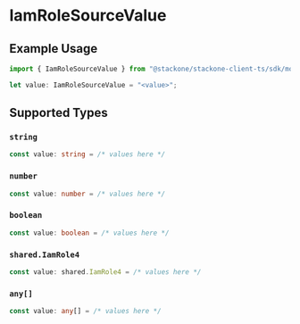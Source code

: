 # IamRoleSourceValue

## Example Usage

```typescript
import { IamRoleSourceValue } from "@stackone/stackone-client-ts/sdk/models/shared";

let value: IamRoleSourceValue = "<value>";
```

## Supported Types

### `string`

```typescript
const value: string = /* values here */
```

### `number`

```typescript
const value: number = /* values here */
```

### `boolean`

```typescript
const value: boolean = /* values here */
```

### `shared.IamRole4`

```typescript
const value: shared.IamRole4 = /* values here */
```

### `any[]`

```typescript
const value: any[] = /* values here */
```

